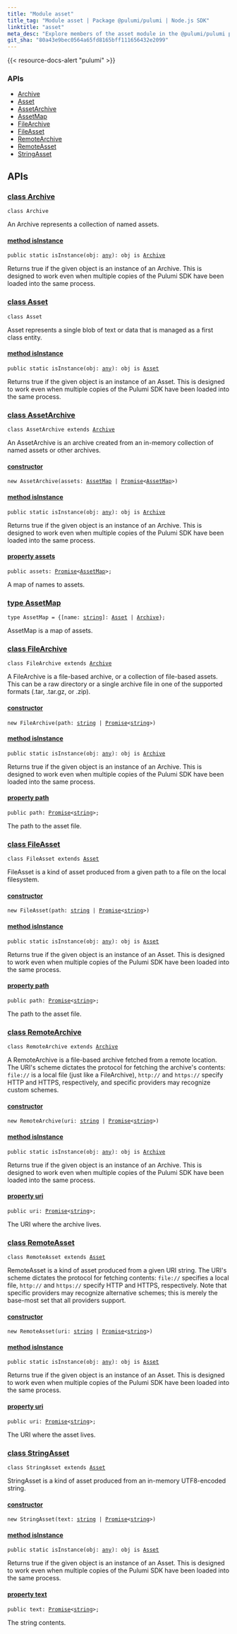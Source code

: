 ```yaml
---
title: "Module asset"
title_tag: "Module asset | Package @pulumi/pulumi | Node.js SDK"
linktitle: "asset"
meta_desc: "Explore members of the asset module in the @pulumi/pulumi package."
git_sha: "80a43e9bec0564a65fd8165bff111656432e2099"
---
```


<!-- WARNING: this page was generated by a tool. Do not edit it by hand. -->
<!-- To change it, please see https://github.com/pulumi/docs/tree/master/tools/tscdocgen. -->

{{< resource-docs-alert "pulumi" >}}






<h3>APIs</h3>
<ul class="api">
    <li><a href="#Archive"><span class="symbol api"></span>Archive</a></li>
    <li><a href="#Asset"><span class="symbol api"></span>Asset</a></li>
    <li><a href="#AssetArchive"><span class="symbol api"></span>AssetArchive</a></li>
    <li><a href="#AssetMap"><span class="symbol api"></span>AssetMap</a></li>
    <li><a href="#FileArchive"><span class="symbol api"></span>FileArchive</a></li>
    <li><a href="#FileAsset"><span class="symbol api"></span>FileAsset</a></li>
    <li><a href="#RemoteArchive"><span class="symbol api"></span>RemoteArchive</a></li>
    <li><a href="#RemoteAsset"><span class="symbol api"></span>RemoteAsset</a></li>
    <li><a href="#StringAsset"><span class="symbol api"></span>StringAsset</a></li>
</ul>




<h2 id="apis">APIs</h2>
<h3 class="pdoc-module-header" id="Archive" data-link-title="Archive">
    <a href="https://github.com/pulumi/pulumi/blob/80a43e9bec0564a65fd8165bff111656432e2099/sdk/nodejs/asset/archive.ts#L21">
        class <strong>Archive</strong>
    </a>
</h3>

<pre class="highlight"><code><span class='kr'>class</span> <span class='nx'>Archive</span></code></pre>

An Archive represents a collection of named assets.

<h4 class="pdoc-member-header" id="Archive-isInstance">
<a class="pdoc-child-name" href="https://github.com/pulumi/pulumi/blob/80a43e9bec0564a65fd8165bff111656432e2099/sdk/nodejs/asset/archive.ts#L33">method <b>isInstance</b></a>
</h4>


<pre class="highlight"><code><span class='kd'>public static </span>isInstance(obj: <span class='kd'><a href='https://www.typescriptlang.org/docs/handbook/basic-types.html#any'>any</a></span>): obj is <a href='/docs/reference/pkg/nodejs/pulumi/pulumi/asset/#Archive'>Archive</a></code></pre>


Returns true if the given object is an instance of an Archive.  This is designed to work even when
multiple copies of the Pulumi SDK have been loaded into the same process.

<h3 class="pdoc-module-header" id="Asset" data-link-title="Asset">
    <a href="https://github.com/pulumi/pulumi/blob/80a43e9bec0564a65fd8165bff111656432e2099/sdk/nodejs/asset/asset.ts#L20">
        class <strong>Asset</strong>
    </a>
</h3>

<pre class="highlight"><code><span class='kr'>class</span> <span class='nx'>Asset</span></code></pre>

Asset represents a single blob of text or data that is managed as a first class entity.

<h4 class="pdoc-member-header" id="Asset-isInstance">
<a class="pdoc-child-name" href="https://github.com/pulumi/pulumi/blob/80a43e9bec0564a65fd8165bff111656432e2099/sdk/nodejs/asset/asset.ts#L32">method <b>isInstance</b></a>
</h4>


<pre class="highlight"><code><span class='kd'>public static </span>isInstance(obj: <span class='kd'><a href='https://www.typescriptlang.org/docs/handbook/basic-types.html#any'>any</a></span>): obj is <a href='/docs/reference/pkg/nodejs/pulumi/pulumi/asset/#Asset'>Asset</a></code></pre>


Returns true if the given object is an instance of an Asset.  This is designed to work even when
multiple copies of the Pulumi SDK have been loaded into the same process.

<h3 class="pdoc-module-header" id="AssetArchive" data-link-title="AssetArchive">
    <a href="https://github.com/pulumi/pulumi/blob/80a43e9bec0564a65fd8165bff111656432e2099/sdk/nodejs/asset/archive.ts#L46">
        class <strong>AssetArchive</strong>
    </a>
</h3>

<pre class="highlight"><code><span class='kr'>class</span> <span class='nx'>AssetArchive</span> <span class='kr'>extends</span> <a href='#Archive'>Archive</a></code></pre>

An AssetArchive is an archive created from an in-memory collection of named assets or other archives.

<h4 class="pdoc-member-header" id="AssetArchive-constructor">
<a class="pdoc-child-name" href="https://github.com/pulumi/pulumi/blob/80a43e9bec0564a65fd8165bff111656432e2099/sdk/nodejs/asset/archive.ts#L50"> <b>constructor</b></a>
</h4>


<pre class="highlight"><code><span class='kd'></span><span class='kd'>new</span> AssetArchive(assets: <a href='#AssetMap'>AssetMap</a> | <a href='https://developer.mozilla.org/en-US/docs/Web/JavaScript/Reference/Global_Objects/Promise'>Promise</a>&lt;<a href='#AssetMap'>AssetMap</a>&gt;)</code></pre>

<h4 class="pdoc-member-header" id="AssetArchive-isInstance">
<a class="pdoc-child-name" href="https://github.com/pulumi/pulumi/blob/80a43e9bec0564a65fd8165bff111656432e2099/sdk/nodejs/asset/archive.ts#L33">method <b>isInstance</b></a>
</h4>


<pre class="highlight"><code><span class='kd'>public static </span>isInstance(obj: <span class='kd'><a href='https://www.typescriptlang.org/docs/handbook/basic-types.html#any'>any</a></span>): obj is <a href='/docs/reference/pkg/nodejs/pulumi/pulumi/asset/#Archive'>Archive</a></code></pre>


Returns true if the given object is an instance of an Archive.  This is designed to work even when
multiple copies of the Pulumi SDK have been loaded into the same process.

<h4 class="pdoc-member-header" id="AssetArchive-assets">
<a class="pdoc-child-name" href="https://github.com/pulumi/pulumi/blob/80a43e9bec0564a65fd8165bff111656432e2099/sdk/nodejs/asset/archive.ts#L50">property <b>assets</b></a>
</h4>

<pre class="highlight"><code><span class='kd'>public </span>assets: <a href='https://developer.mozilla.org/en-US/docs/Web/JavaScript/Reference/Global_Objects/Promise'>Promise</a>&lt;<a href='#AssetMap'>AssetMap</a>&gt;;</code></pre>

A map of names to assets.

<h3 class="pdoc-module-header" id="AssetMap" data-link-title="AssetMap">
    <a href="https://github.com/pulumi/pulumi/blob/80a43e9bec0564a65fd8165bff111656432e2099/sdk/nodejs/asset/archive.ts#L41">
        type <strong>AssetMap</strong>
    </a>
</h3>

<pre class="highlight"><code><span class='kd'>type</span> AssetMap = {[name: <span class='kd'><a href='https://developer.mozilla.org/en-US/docs/Web/JavaScript/Reference/Global_Objects/String'>string</a></span>]: <a href='#Asset'>Asset</a> | <a href='#Archive'>Archive</a>};</code></pre>

AssetMap is a map of assets.

<h3 class="pdoc-module-header" id="FileArchive" data-link-title="FileArchive">
    <a href="https://github.com/pulumi/pulumi/blob/80a43e9bec0564a65fd8165bff111656432e2099/sdk/nodejs/asset/archive.ts#L62">
        class <strong>FileArchive</strong>
    </a>
</h3>

<pre class="highlight"><code><span class='kr'>class</span> <span class='nx'>FileArchive</span> <span class='kr'>extends</span> <a href='#Archive'>Archive</a></code></pre>

A FileArchive is a file-based archive, or a collection of file-based assets.  This can be a raw directory or a
single archive file in one of the supported formats (.tar, .tar.gz, or .zip).

<h4 class="pdoc-member-header" id="FileArchive-constructor">
<a class="pdoc-child-name" href="https://github.com/pulumi/pulumi/blob/80a43e9bec0564a65fd8165bff111656432e2099/sdk/nodejs/asset/archive.ts#L66"> <b>constructor</b></a>
</h4>


<pre class="highlight"><code><span class='kd'></span><span class='kd'>new</span> FileArchive(path: <span class='kd'><a href='https://developer.mozilla.org/en-US/docs/Web/JavaScript/Reference/Global_Objects/String'>string</a></span> | <a href='https://developer.mozilla.org/en-US/docs/Web/JavaScript/Reference/Global_Objects/Promise'>Promise</a>&lt;<span class='kd'><a href='https://developer.mozilla.org/en-US/docs/Web/JavaScript/Reference/Global_Objects/String'>string</a></span>&gt;)</code></pre>

<h4 class="pdoc-member-header" id="FileArchive-isInstance">
<a class="pdoc-child-name" href="https://github.com/pulumi/pulumi/blob/80a43e9bec0564a65fd8165bff111656432e2099/sdk/nodejs/asset/archive.ts#L33">method <b>isInstance</b></a>
</h4>


<pre class="highlight"><code><span class='kd'>public static </span>isInstance(obj: <span class='kd'><a href='https://www.typescriptlang.org/docs/handbook/basic-types.html#any'>any</a></span>): obj is <a href='/docs/reference/pkg/nodejs/pulumi/pulumi/asset/#Archive'>Archive</a></code></pre>


Returns true if the given object is an instance of an Archive.  This is designed to work even when
multiple copies of the Pulumi SDK have been loaded into the same process.

<h4 class="pdoc-member-header" id="FileArchive-path">
<a class="pdoc-child-name" href="https://github.com/pulumi/pulumi/blob/80a43e9bec0564a65fd8165bff111656432e2099/sdk/nodejs/asset/archive.ts#L66">property <b>path</b></a>
</h4>

<pre class="highlight"><code><span class='kd'>public </span>path: <a href='https://developer.mozilla.org/en-US/docs/Web/JavaScript/Reference/Global_Objects/Promise'>Promise</a>&lt;<span class='kd'><a href='https://developer.mozilla.org/en-US/docs/Web/JavaScript/Reference/Global_Objects/String'>string</a></span>&gt;;</code></pre>

The path to the asset file.

<h3 class="pdoc-module-header" id="FileAsset" data-link-title="FileAsset">
    <a href="https://github.com/pulumi/pulumi/blob/80a43e9bec0564a65fd8165bff111656432e2099/sdk/nodejs/asset/asset.ts#L51">
        class <strong>FileAsset</strong>
    </a>
</h3>

<pre class="highlight"><code><span class='kr'>class</span> <span class='nx'>FileAsset</span> <span class='kr'>extends</span> <a href='#Asset'>Asset</a></code></pre>

FileAsset is a kind of asset produced from a given path to a file on the local filesystem.

<h4 class="pdoc-member-header" id="FileAsset-constructor">
<a class="pdoc-child-name" href="https://github.com/pulumi/pulumi/blob/80a43e9bec0564a65fd8165bff111656432e2099/sdk/nodejs/asset/asset.ts#L55"> <b>constructor</b></a>
</h4>


<pre class="highlight"><code><span class='kd'></span><span class='kd'>new</span> FileAsset(path: <span class='kd'><a href='https://developer.mozilla.org/en-US/docs/Web/JavaScript/Reference/Global_Objects/String'>string</a></span> | <a href='https://developer.mozilla.org/en-US/docs/Web/JavaScript/Reference/Global_Objects/Promise'>Promise</a>&lt;<span class='kd'><a href='https://developer.mozilla.org/en-US/docs/Web/JavaScript/Reference/Global_Objects/String'>string</a></span>&gt;)</code></pre>

<h4 class="pdoc-member-header" id="FileAsset-isInstance">
<a class="pdoc-child-name" href="https://github.com/pulumi/pulumi/blob/80a43e9bec0564a65fd8165bff111656432e2099/sdk/nodejs/asset/asset.ts#L32">method <b>isInstance</b></a>
</h4>


<pre class="highlight"><code><span class='kd'>public static </span>isInstance(obj: <span class='kd'><a href='https://www.typescriptlang.org/docs/handbook/basic-types.html#any'>any</a></span>): obj is <a href='/docs/reference/pkg/nodejs/pulumi/pulumi/asset/#Asset'>Asset</a></code></pre>


Returns true if the given object is an instance of an Asset.  This is designed to work even when
multiple copies of the Pulumi SDK have been loaded into the same process.

<h4 class="pdoc-member-header" id="FileAsset-path">
<a class="pdoc-child-name" href="https://github.com/pulumi/pulumi/blob/80a43e9bec0564a65fd8165bff111656432e2099/sdk/nodejs/asset/asset.ts#L55">property <b>path</b></a>
</h4>

<pre class="highlight"><code><span class='kd'>public </span>path: <a href='https://developer.mozilla.org/en-US/docs/Web/JavaScript/Reference/Global_Objects/Promise'>Promise</a>&lt;<span class='kd'><a href='https://developer.mozilla.org/en-US/docs/Web/JavaScript/Reference/Global_Objects/String'>string</a></span>&gt;;</code></pre>

The path to the asset file.

<h3 class="pdoc-module-header" id="RemoteArchive" data-link-title="RemoteArchive">
    <a href="https://github.com/pulumi/pulumi/blob/80a43e9bec0564a65fd8165bff111656432e2099/sdk/nodejs/asset/archive.ts#L79">
        class <strong>RemoteArchive</strong>
    </a>
</h3>

<pre class="highlight"><code><span class='kr'>class</span> <span class='nx'>RemoteArchive</span> <span class='kr'>extends</span> <a href='#Archive'>Archive</a></code></pre>

A RemoteArchive is a file-based archive fetched from a remote location.  The URI's scheme dictates the
protocol for fetching the archive's contents: `file://` is a local file (just like a FileArchive), `http://` and
`https://` specify HTTP and HTTPS, respectively, and specific providers may recognize custom schemes.

<h4 class="pdoc-member-header" id="RemoteArchive-constructor">
<a class="pdoc-child-name" href="https://github.com/pulumi/pulumi/blob/80a43e9bec0564a65fd8165bff111656432e2099/sdk/nodejs/asset/archive.ts#L83"> <b>constructor</b></a>
</h4>


<pre class="highlight"><code><span class='kd'></span><span class='kd'>new</span> RemoteArchive(uri: <span class='kd'><a href='https://developer.mozilla.org/en-US/docs/Web/JavaScript/Reference/Global_Objects/String'>string</a></span> | <a href='https://developer.mozilla.org/en-US/docs/Web/JavaScript/Reference/Global_Objects/Promise'>Promise</a>&lt;<span class='kd'><a href='https://developer.mozilla.org/en-US/docs/Web/JavaScript/Reference/Global_Objects/String'>string</a></span>&gt;)</code></pre>

<h4 class="pdoc-member-header" id="RemoteArchive-isInstance">
<a class="pdoc-child-name" href="https://github.com/pulumi/pulumi/blob/80a43e9bec0564a65fd8165bff111656432e2099/sdk/nodejs/asset/archive.ts#L33">method <b>isInstance</b></a>
</h4>


<pre class="highlight"><code><span class='kd'>public static </span>isInstance(obj: <span class='kd'><a href='https://www.typescriptlang.org/docs/handbook/basic-types.html#any'>any</a></span>): obj is <a href='/docs/reference/pkg/nodejs/pulumi/pulumi/asset/#Archive'>Archive</a></code></pre>


Returns true if the given object is an instance of an Archive.  This is designed to work even when
multiple copies of the Pulumi SDK have been loaded into the same process.

<h4 class="pdoc-member-header" id="RemoteArchive-uri">
<a class="pdoc-child-name" href="https://github.com/pulumi/pulumi/blob/80a43e9bec0564a65fd8165bff111656432e2099/sdk/nodejs/asset/archive.ts#L83">property <b>uri</b></a>
</h4>

<pre class="highlight"><code><span class='kd'>public </span>uri: <a href='https://developer.mozilla.org/en-US/docs/Web/JavaScript/Reference/Global_Objects/Promise'>Promise</a>&lt;<span class='kd'><a href='https://developer.mozilla.org/en-US/docs/Web/JavaScript/Reference/Global_Objects/String'>string</a></span>&gt;;</code></pre>

The URI where the archive lives.

<h3 class="pdoc-module-header" id="RemoteAsset" data-link-title="RemoteAsset">
    <a href="https://github.com/pulumi/pulumi/blob/80a43e9bec0564a65fd8165bff111656432e2099/sdk/nodejs/asset/asset.ts#L83">
        class <strong>RemoteAsset</strong>
    </a>
</h3>

<pre class="highlight"><code><span class='kr'>class</span> <span class='nx'>RemoteAsset</span> <span class='kr'>extends</span> <a href='#Asset'>Asset</a></code></pre>

RemoteAsset is a kind of asset produced from a given URI string.  The URI's scheme dictates the protocol for fetching
contents: `file://` specifies a local file, `http://` and `https://` specify HTTP and HTTPS, respectively.  Note that
specific providers may recognize alternative schemes; this is merely the base-most set that all providers support.

<h4 class="pdoc-member-header" id="RemoteAsset-constructor">
<a class="pdoc-child-name" href="https://github.com/pulumi/pulumi/blob/80a43e9bec0564a65fd8165bff111656432e2099/sdk/nodejs/asset/asset.ts#L87"> <b>constructor</b></a>
</h4>


<pre class="highlight"><code><span class='kd'></span><span class='kd'>new</span> RemoteAsset(uri: <span class='kd'><a href='https://developer.mozilla.org/en-US/docs/Web/JavaScript/Reference/Global_Objects/String'>string</a></span> | <a href='https://developer.mozilla.org/en-US/docs/Web/JavaScript/Reference/Global_Objects/Promise'>Promise</a>&lt;<span class='kd'><a href='https://developer.mozilla.org/en-US/docs/Web/JavaScript/Reference/Global_Objects/String'>string</a></span>&gt;)</code></pre>

<h4 class="pdoc-member-header" id="RemoteAsset-isInstance">
<a class="pdoc-child-name" href="https://github.com/pulumi/pulumi/blob/80a43e9bec0564a65fd8165bff111656432e2099/sdk/nodejs/asset/asset.ts#L32">method <b>isInstance</b></a>
</h4>


<pre class="highlight"><code><span class='kd'>public static </span>isInstance(obj: <span class='kd'><a href='https://www.typescriptlang.org/docs/handbook/basic-types.html#any'>any</a></span>): obj is <a href='/docs/reference/pkg/nodejs/pulumi/pulumi/asset/#Asset'>Asset</a></code></pre>


Returns true if the given object is an instance of an Asset.  This is designed to work even when
multiple copies of the Pulumi SDK have been loaded into the same process.

<h4 class="pdoc-member-header" id="RemoteAsset-uri">
<a class="pdoc-child-name" href="https://github.com/pulumi/pulumi/blob/80a43e9bec0564a65fd8165bff111656432e2099/sdk/nodejs/asset/asset.ts#L87">property <b>uri</b></a>
</h4>

<pre class="highlight"><code><span class='kd'>public </span>uri: <a href='https://developer.mozilla.org/en-US/docs/Web/JavaScript/Reference/Global_Objects/Promise'>Promise</a>&lt;<span class='kd'><a href='https://developer.mozilla.org/en-US/docs/Web/JavaScript/Reference/Global_Objects/String'>string</a></span>&gt;;</code></pre>

The URI where the asset lives.

<h3 class="pdoc-module-header" id="StringAsset" data-link-title="StringAsset">
    <a href="https://github.com/pulumi/pulumi/blob/80a43e9bec0564a65fd8165bff111656432e2099/sdk/nodejs/asset/asset.ts#L66">
        class <strong>StringAsset</strong>
    </a>
</h3>

<pre class="highlight"><code><span class='kr'>class</span> <span class='nx'>StringAsset</span> <span class='kr'>extends</span> <a href='#Asset'>Asset</a></code></pre>

StringAsset is a kind of asset produced from an in-memory UTF8-encoded string.

<h4 class="pdoc-member-header" id="StringAsset-constructor">
<a class="pdoc-child-name" href="https://github.com/pulumi/pulumi/blob/80a43e9bec0564a65fd8165bff111656432e2099/sdk/nodejs/asset/asset.ts#L70"> <b>constructor</b></a>
</h4>


<pre class="highlight"><code><span class='kd'></span><span class='kd'>new</span> StringAsset(text: <span class='kd'><a href='https://developer.mozilla.org/en-US/docs/Web/JavaScript/Reference/Global_Objects/String'>string</a></span> | <a href='https://developer.mozilla.org/en-US/docs/Web/JavaScript/Reference/Global_Objects/Promise'>Promise</a>&lt;<span class='kd'><a href='https://developer.mozilla.org/en-US/docs/Web/JavaScript/Reference/Global_Objects/String'>string</a></span>&gt;)</code></pre>

<h4 class="pdoc-member-header" id="StringAsset-isInstance">
<a class="pdoc-child-name" href="https://github.com/pulumi/pulumi/blob/80a43e9bec0564a65fd8165bff111656432e2099/sdk/nodejs/asset/asset.ts#L32">method <b>isInstance</b></a>
</h4>


<pre class="highlight"><code><span class='kd'>public static </span>isInstance(obj: <span class='kd'><a href='https://www.typescriptlang.org/docs/handbook/basic-types.html#any'>any</a></span>): obj is <a href='/docs/reference/pkg/nodejs/pulumi/pulumi/asset/#Asset'>Asset</a></code></pre>


Returns true if the given object is an instance of an Asset.  This is designed to work even when
multiple copies of the Pulumi SDK have been loaded into the same process.

<h4 class="pdoc-member-header" id="StringAsset-text">
<a class="pdoc-child-name" href="https://github.com/pulumi/pulumi/blob/80a43e9bec0564a65fd8165bff111656432e2099/sdk/nodejs/asset/asset.ts#L70">property <b>text</b></a>
</h4>

<pre class="highlight"><code><span class='kd'>public </span>text: <a href='https://developer.mozilla.org/en-US/docs/Web/JavaScript/Reference/Global_Objects/Promise'>Promise</a>&lt;<span class='kd'><a href='https://developer.mozilla.org/en-US/docs/Web/JavaScript/Reference/Global_Objects/String'>string</a></span>&gt;;</code></pre>

The string contents.


